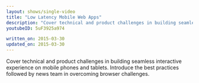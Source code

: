 ```yaml
---
layout: shows/single-video
title: "Low Latency Mobile Web Apps"
description: "Cover technical and product challenges in building seamless interactive experience on mobile phones and tablets. Introduce the best practices followed by news team in overcoming browser challenges."
youtubeID: 5uF3925a974

written_on: 2015-03-30
updated_on: 2015-03-30
---
```


Cover technical and product challenges in building seamless interactive experience on mobile phones and tablets. Introduce the best practices followed by news team in overcoming browser challenges.
